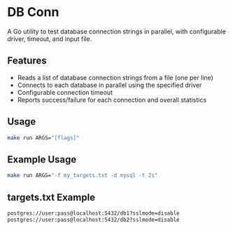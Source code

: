 # DB Conn

A Go utility to test database connection strings in parallel, with configurable driver, timeout, and input file.

## Features

- Reads a list of database connection strings from a file (one per line)
- Connects to each database in parallel using the specified driver
- Configurable connection timeout
- Reports success/failure for each connection and overall statistics

## Usage

```bash
make run ARGS="[flags]"
```

## Example Usage

```bash
make run ARGS="-f my_targets.txt -d mysql -t 2s"
```

## targets.txt Example

```txt
postgres://user:pass@localhost:5432/db1?sslmode=disable
postgres://user:pass@localhost:5432/db2?sslmode=disable
```
